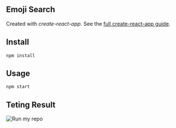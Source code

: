 Emoji Search
---

Created with *create-react-app*. See the [full create-react-app guide](https://github.com/facebookincubator/create-react-app/blob/master/packages/react-scripts/template/README.md).



Install
---

`npm install`



Usage
---

`npm start`

Teting Result
---
![Run my repo](https://github.com/Umudvarr/Emoji-Search/tree/main/react-projects-main)
